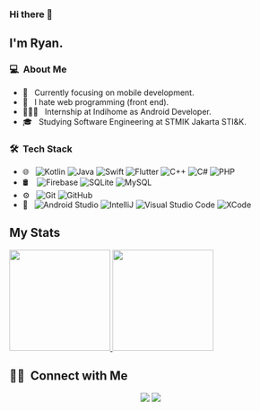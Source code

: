 ### Hi there 👋

## I'm Ryan.

### 💻 &nbsp;About Me 

- 🤔 &nbsp; Currently focusing on mobile development.
- 💩 &nbsp; I hate web programming (front end).
- 🧑🏻‍💻 &nbsp; Internship at Indihome as Android Developer.
- 🎓 &nbsp; Studying Software Engineering at STMIK Jakarta STI&K.


### 🛠 &nbsp;Tech Stack

- 🌐 &nbsp;
  ![Kotlin](https://img.shields.io/badge/-Kotlin-0C356A?style=flat&logo=KOTLIN)
  ![Java](https://img.shields.io/badge/-Java-0C356A?style=flat&logo=java&logoColor=red)
  ![Swift](https://img.shields.io/badge/-Swift-0C356A?style=flat&logo=swift)
  ![Flutter](https://img.shields.io/badge/-Flutter-0C356A?style=flat&logo=flutter&logoColor=blue)
  ![C++](https://img.shields.io/badge/-C++-0C356A?style=flat&logo=c++&logoColor=yellow)
  ![C#](https://img.shields.io/badge/-CSharp-0C356A?style=flat&logo=csharp&logoColor=yellow)
  ![PHP](https://img.shields.io/badge/-PHP-0C356A?style=flat&logo=php)
- 🛢 &nbsp;&nbsp;
  ![Firebase](https://img.shields.io/badge/-Firebase-FFC436?style=flat&logo=firebase&logoColor=blue)
  ![SQLite](https://img.shields.io/badge/-SQLite-FFC436?style=flat&logo=sqlite&logoColor=blue)
  ![MySQL](https://img.shields.io/badge/-MySQL-FFC436?style=flat&logo=mysql&logoColor=blue)
- ⚙️ &nbsp;
  ![Git](https://img.shields.io/badge/-Git-0C356A?style=flat&logo=git)
  ![GitHub](https://img.shields.io/badge/-GitHub-0C356A?style=flat&logo=github)
- 🔧 &nbsp;
  ![Android Studio](https://img.shields.io/badge/-Android%20Studio-FFC436?style=flat&logo=android-studio&logoColor=blue)
  ![IntelliJ](https://img.shields.io/badge/-IntelliJ-FFC436?style=flat&logo=jetbrains&logoColor=brown)
  ![Visual Studio Code](https://img.shields.io/badge/-Visual%20Studio%20Code-FFC436?style=flat&logo=visual-studio-code&logoColor=007ACC)
  ![XCode](https://img.shields.io/badge/-XCode-FFC436?style=flat&logo=xcode&logoColor=red)


## My Stats
<p>
<a href="https://github.com/ryancode-commit">
  <img height="180em" src="https://github-readme-stats.vercel.app/api?username=ryancode-commit&show_icons=true&theme=dark" />
  <img height="180em" src="https://github-readme-stats.vercel.app/api/top-langs/?username=ryancode-commit&theme=dark&layout=compact&exclude_lang=java+r" />
</a>
</p>


##  🤝🏻 &nbsp;Connect with Me

<p align="center">
<a href="https://www.linkedin.com/in/ryan-ardyansyah"><img src="https://img.shields.io/badge/Ryan%20Ardyansyah-0077B5?style=flat-square&logo=Linkedin&logoColor=white"/></a>
<a href="mailto:ryanardyansyah17@gmail.com"><img src="https://img.shields.io/badge/-ryanardyansyah17@gmail.com-D14836?style=flat-square&logo=Gmail&logoColor=white"/></a>

<!--
**cdthomp1/cdthomp1** is a ✨ _special_ ✨ repository because its `README.md` (this file) appears on your GitHub profile.

